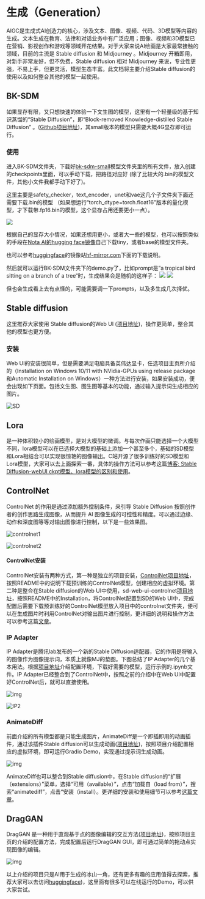 # 生成（Generation）

AIGC是生成式AI创造力的核心，涉及文本、图像、视频、代码、3D模型等内容的生成。文本生成在教育、法律和对话业务中有广泛应用；图像、视频和3D模型已在营销、影视创作和游戏等领域开花结果。对于大家来说AI绘画是大家最常接触的领域，目前的主流是 Stable diffusion 和 Midjourney 。Midjourney 开箱即用，对新手非常友好，但不免费，Stable diffusion 相对 Midjourney 来说，专业性更强，不易上手，但更灵活，模型生态丰富。此文档将主要介绍Stable diffusion的使用以及如何整合其他的模型一起使用。

## BK-SDM
如果显存有限，又只想快速的体验一下文生图的模型，这里有一个轻量级的基于知识蒸馏的“Stable Diffusion”，即“Block-removed Knowledge-distilled Stable Diffusion”
。([Github项目地址](https://github.com/Nota-NetsPresso/BK-SDM))，其small版本的模型只需要大概4G显存即可运行。
### 使用
进入BK-SDM文件夹，下载好[bk-sdm-small](https://hf-mirror.com/nota-ai/bk-sdm-small/tree/main)模型文件夹里的所有文件，放入创建的checkpoints里面，可以手动下载，把路径对应好 (除了比较大的.bin的模型文件，其他小文件我都手动下好了)。

这里主要是safety_checker，text_encoder，unet和vae这几个子文件夹下面还需要下载.bin的模型 （如果想运行“torch_dtype=torch.float16”版本的量化模型，才下载带.fp16.bin的模型，这个显存占用还要更小一点）。

![](assets/figures/BK-SDM3.jpg) 

根据自己的显存大小情况，如果还想用更小，或者大一些的模型，也可以按照类似的手段在[Nota AI的hugging face镜像](https://hf-mirror.com/nota-ai)自己下载tiny，或者base的模型文件夹。

也可以参考[huggingface](https://huggingface.co/)的镜像站[hf-mirror.com](https://hf-mirror.com/)下面的下载说明。

然后就可以运行BK-SDM文件夹下的demo.py了，比如prompt是”a tropical bird sitting on a branch of a tree“时，生成结果会是随机的这样子：
![](assets/figures/BK-SDM1.png) 
![](assets/figures/BK-SDM2.png)

但也会生成看上去有点怪的，可能需要调一下prompts，以及多生成几次择优。

## Stable diffusion

这里推荐大家使用 Stable diffusion的Web UI ([项目地址](https://github.com/AUTOMATIC1111/stable-diffusion-webui))，操作更简单，整合其他的模型也更方便。

### 安装

Web UI的安装很简单，但是需要满足电脑具备英伟达显卡，任选项目主页所介绍的（Installation on Windows 10/11 with NVidia-GPUs using release package 和Automatic Installation on Windows）一种方法进行安装，如果安装成功，便会出现如下页面。包括文生图、图生图等基本的功能，通过输入提示词生成相应的图片。

![SD](assets/figures/SD1.png)

## Lora

是一种体积较小的绘画模型，是对大模型的微调。与每次作画只能选择一个大模型不同，lora模型可以在已选择大模型的基础上添加一个甚至多个，基础的SD模型和Lora相结合可以实现很惊艳的图像输出。C站开源了很多训练好的SD模型和Lora模型，大家可以去上面探索一番，具体的操作方法可以参考这篇[博客: Stable Diffusion-webUI ckpt模型、lora模型的区别和使用](https://blog.csdn.net/qq_43223007/article/details/130249135)。

## ControlNet

ControlNet 的作用是通过添加额外控制条件，来引导 Stable Diffusion 按照创作者的创作思路生成图像，从而提升 AI 图像生成的可控性和精度。可以通过边缘、动作和深度图等等对输出图像进行控制，以下是一些效果图。

![controlnet1](assets/figures/Controlnet1.png)

![controlnet2](assets/figures/Contrilnet2.png)

#### ControlNet安装

ControlNet安装有两种方式，第一种是独立的项目安装，[ControlNet项目地址](https://github.com/lllyasviel/ControlNet)，按照README中的说明下载预训练的ControlNet模型，创建相应的虚拟环境。第二种是整合在Stable diffusion的Web UI中使用，sd-web-ui-controlnet[项目地址](https://github.com/Mikubill/sd-webui-controlnet)，按照README中的Installation，将ControlNet配置到SD的Web UI中，完成配置后需要下载预训练好的ControlNet模型放入项目中的controlnet文件夹，便可以在生成图片时利用ControlNet对输出图片进行控制，更详细的说明和操作方法可以参考这篇[文章](https://zhuanlan.zhihu.com/p/646913973)。

### IP Adapter

IP Adapter是腾讯lab发布的一个新的Stable Diffusion适配器，它的作用是将输入的图像作为图像提示词，本质上就像MJ的垫图。下图总结了IP Adapter的几个基本用法。根据[项目地址](https://github.com/tencent-ailab/IP-Adapter)介绍配置环境，下载好需要的模型，运行示例的.ipynb文件。IP Adapter已经整合到了ControlNet中，按照之前的介绍中在Web UI中配置好ControlNet后，就可以直接使用。

![img](assets/figures/IP1.png)

![IP2](assets/figures/IP2.png)

### AnimateDiff

前面介绍的所有模型都是只能生成图片，AnimateDiff是一个即插即用的动画插件，通过该插件Stable diffusion可以生成动画([项目地址](https://github.com/guoyww/AnimateDiff))，按照项目介绍配置相应的虚拟环境，即可运行Gradio Demo，实现通过提示词生成动画。

![img](assets/figures/animatediff.jpg)

AnimateDiff也可以整合到Stable diffusion中，在Stable diffusion的“扩展（extensions）”菜单，选择“可用（available）”，点击“加载自（load from）”，搜索“animatediff”，点击“安装（install）。更详细的安装和使用细节可以参考[这篇文章](https://zhuanlan.zhihu.com/p/680566781)。

## DragGAN

DragGAN 是一种用于直观基于点的图像编辑的交互方法([项目地址](https://github.com/XingangPan/DragGAN))，按照项目主页的介绍的配置方法，完成配置后运行DragGAN GUI，即可通过简单的拖动点实现图像的编辑。

![img](assets/figures/draggan.png)

以上介绍的项目只是AI用于生成的冰山一角，还有更多有趣的应用值得去探索，推荐大家可以去访问[huggingface](https://huggingface.co/spaces))，这里面有很多可以在线运行的Demo，可以供大家尝试。
